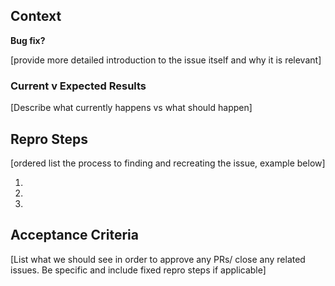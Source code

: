 ## Context

**Bug fix? <yes or no>**

[provide more detailed introduction to the issue itself and why it is relevant]

### Current v Expected Results

[Describe what currently happens vs what should happen] 

## Repro Steps 

[ordered list the process to finding and recreating the issue, example below]

1.
2.
3.

## Acceptance Criteria

[List what we should see in order to approve any PRs/ close any related issues. Be specific and include fixed repro steps if applicable]
